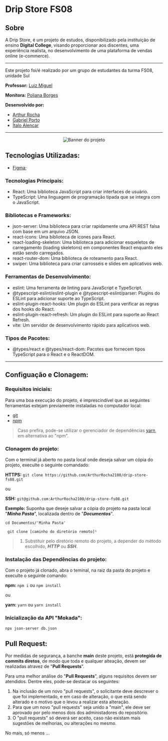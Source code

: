 # Drip Store FS08

## Sobre

A Drip Store, é um projeto de estudos, disponibilizado pela instituição de ensino **Digital College**, visando proporcionar aos discentes, uma experiência realista, no desenvolvimento de uma  plataforma de vendas online (e-commerce).

---
Este projeto foi/é realizado por um grupo de estudantes da turma FS08, unidade Sul

**Professor:** [Luiz Miguel](https://www.linkedin.com/in/devluismiguel/) 

**Monitora:** [Poliana Borges](https://www.linkedin.com/in/borges-poliana/)

**Desenvolvido por:**
* [Arthur Rocha](https://www.linkedin.com/in/arthur-rocha-5a052221b/)
* [Gabriel Porto](https://www.linkedin.com/in/devgarb-fs/)
* [Ítalo Alencar](https://www.linkedin.com/in/alencarfbitalo/)
---
<p align="center">
   <img src="https://github.com/ArthurRocha2100/drip-store-fs08/assets/94405748/f1857fe0-5fc2-475c-afe2-b7ca7c2dd1a0" alt="Banner do projeto">
<p align="center">

## Tecnologias Utilizadas:
* [Figma](https://www.figma.com/file/cfb4F7ZXMFQmvmTn3PKI4z/DRIP-STORE---DIGITAL-COLLEGE?type=design&node-id=101-2&mode=design&t=UfPtESK8JjZ1R91F-0);

### Tecnologias Principais:

* React: Uma biblioteca JavaScript para criar interfaces de usuário.
* TypeScript: Uma linguagem de programação tipada que se integra com o JavaScript.

### Bibliotecas e Frameworks:
* json-server: Uma biblioteca para criar rapidamente uma API REST falsa com base em um arquivo JSON.
* react-icons: Uma biblioteca de ícones para React.
* react-loading-skeleton: Uma biblioteca para adicionar esqueletos de carregamento (loading skeletons) em componentes React enquanto eles estão sendo carregados.
* react-router-dom: Uma biblioteca de roteamento para React.
* swiper: Uma biblioteca para criar carrosséis e slides em aplicativos web.

### Ferramentas de Desenvolvimento:
* eslint: Uma ferramenta de linting para JavaScript e TypeScript.
* @typescript-eslint/eslint-plugin e @typescript-eslint/parser: Plugins do ESLint para adicionar suporte ao TypeScript.
* eslint-plugin-react-hooks: Um plugin do ESLint para verificar as regras dos hooks do React.
* eslint-plugin-react-refresh: Um plugin do ESLint para suporte ao React Refresh.
* vite: Um servidor de desenvolvimento rápido para aplicativos web.

### Tipos de Pacotes:
* @types/react e @types/react-dom: Pacotes que fornecem tipos TypeScript para o React e o ReactDOM.

---
## Configuação e Clonagem:

### Requisitos iniciais:
Para uma boa execução do projeto, é imprescindível que as seguintes ferramentas estejam previamente instaladas no computador local:
* [git](https://git-scm.com/downloads)
* [npm](https://docs.npmjs.com/downloading-and-installing-node-js-and-npm)
> Caso prefira, pode-se utilizar o gerenciador de dependências [yarn](https://classic.yarnpkg.com/lang/en/docs/install/#debian-stable), em alternativa ao "npm".

### Clonagem do projeto:
Com o terminal já aberto no pasta local onde deseja salvar um cópia do projeto, execulte o seguinte comandado:

**HTTPS:** ```git clone https://github.com/ArthurRocha2100/drip-store-fs08.git```

ou

**SSH:** ```git@github.com:ArthurRocha2100/drip-store-fs08.git```

**Exemplo:**
Suponha que deseje salvar a cópia do projeto na pasta local "***Minha Pasta***", localizada dentro de "***Documentos***".

```cd Documentos/'Minha Pasta'```

``` git clone [caminho do diretório remoto]¹```

> 1. Substituir pelo diretório remoto do projeto, a depender do método escolhido, ***HTTP*** ou ***SSH***.

### Instalação das Dependências do projeto:

Com o projeto já clonado, abra o teminal, na raiz da pasta do projeto e execulte o seguinte comando:

**npm:** ```npm i``` ou ```npm install```

ou

**yarn:** ```yarn``` ou ```yarn install```

### Inicialização da API "Mokada":

```npx json-server db.json```

## Pull Request:
Por medidas de segurança, a banche **main** deste projeto, está **protegida de commits diretos**, de modo que toda e qualquer alteação, devem ser realizadas atravez de "**Pull Requests**".

Para uma melhor análise do "**Pull  Requests**", alguns requisitos devem ser atendidos. Dentre eles, pode-se destacar os seguintes:

1. Na inclusão de um novo "pull requests", o solicitante deve descrever o que foi implementado, e em caso de alteração, o que está sendo alterado e o motivo que o levou a realizar esta alteração.
2. Para que um novo "pull requests" seja unido a "main", ele deve ser aprovado por pelo menos dois dos administadores do repositório.
3. O "pull requests" só deverá ser aceito, caso não existam mais sugestões de melhorias, ou alterações no mesmo.

No mais, só menos ...
